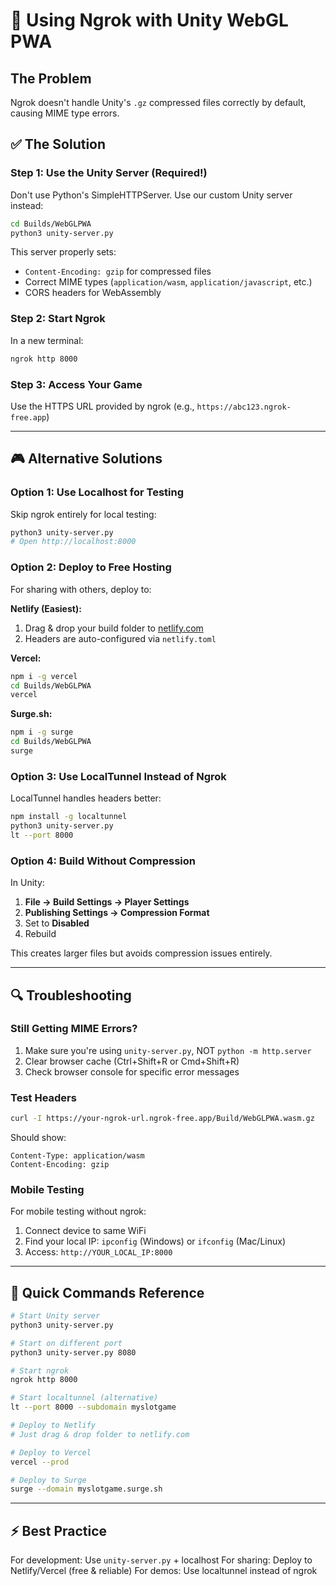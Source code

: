 # 🚀 Using Ngrok with Unity WebGL PWA

## The Problem
Ngrok doesn't handle Unity's `.gz` compressed files correctly by default, causing MIME type errors.

## ✅ The Solution

### Step 1: Use the Unity Server (Required!)
Don't use Python's SimpleHTTPServer. Use our custom Unity server instead:

```bash
cd Builds/WebGLPWA
python3 unity-server.py
```

This server properly sets:
- `Content-Encoding: gzip` for compressed files
- Correct MIME types (`application/wasm`, `application/javascript`, etc.)
- CORS headers for WebAssembly

### Step 2: Start Ngrok
In a new terminal:

```bash
ngrok http 8000
```

### Step 3: Access Your Game
Use the HTTPS URL provided by ngrok (e.g., `https://abc123.ngrok-free.app`)

---

## 🎮 Alternative Solutions

### Option 1: Use Localhost for Testing
Skip ngrok entirely for local testing:
```bash
python3 unity-server.py
# Open http://localhost:8000
```

### Option 2: Deploy to Free Hosting
For sharing with others, deploy to:

**Netlify (Easiest):**
1. Drag & drop your build folder to [netlify.com](https://netlify.com)
2. Headers are auto-configured via `netlify.toml`

**Vercel:**
```bash
npm i -g vercel
cd Builds/WebGLPWA
vercel
```

**Surge.sh:**
```bash
npm i -g surge
cd Builds/WebGLPWA
surge
```

### Option 3: Use LocalTunnel Instead of Ngrok
LocalTunnel handles headers better:
```bash
npm install -g localtunnel
python3 unity-server.py
lt --port 8000
```

### Option 4: Build Without Compression
In Unity:
1. **File → Build Settings → Player Settings**
2. **Publishing Settings → Compression Format**
3. Set to **Disabled**
4. Rebuild

This creates larger files but avoids compression issues entirely.

---

## 🔍 Troubleshooting

### Still Getting MIME Errors?
1. Make sure you're using `unity-server.py`, NOT `python -m http.server`
2. Clear browser cache (Ctrl+Shift+R or Cmd+Shift+R)
3. Check browser console for specific error messages

### Test Headers
```bash
curl -I https://your-ngrok-url.ngrok-free.app/Build/WebGLPWA.wasm.gz
```

Should show:
```
Content-Type: application/wasm
Content-Encoding: gzip
```

### Mobile Testing
For mobile testing without ngrok:
1. Connect device to same WiFi
2. Find your local IP: `ipconfig` (Windows) or `ifconfig` (Mac/Linux)
3. Access: `http://YOUR_LOCAL_IP:8000`

---

## 📝 Quick Commands Reference

```bash
# Start Unity server
python3 unity-server.py

# Start on different port
python3 unity-server.py 8080

# Start ngrok
ngrok http 8000

# Start localtunnel (alternative)
lt --port 8000 --subdomain myslotgame

# Deploy to Netlify
# Just drag & drop folder to netlify.com

# Deploy to Vercel
vercel --prod

# Deploy to Surge
surge --domain myslotgame.surge.sh
```

---

## ⚡ Best Practice
For development: Use `unity-server.py` + localhost
For sharing: Deploy to Netlify/Vercel (free & reliable)
For demos: Use localtunnel instead of ngrok